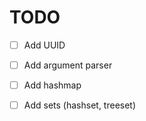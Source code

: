 # TODO

* [ ] Add UUID
* [ ] Add argument parser
* [ ] Add hashmap
* [ ] Add sets (hashset, treeset)


